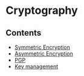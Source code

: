 # Cryptography

## Contents

- [Symmetric Encryption](./Symmetric.md)
- [Asymmetric Encryption](./Asymmetric.md)
- [PGP](./PGP.md)
- [Key management](./KeyManagement.md)
